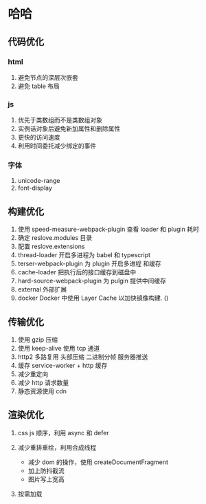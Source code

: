# 哈哈

## 代码优化

### html

1. 避免节点的深层次嵌套
2. 避免 table 布局

### js

1. 优先于类数组而不是类数组对象
2. 实例话对象后避免新加属性和删除属性
3. 更快的访问速度
4. 利用时间委托减少绑定的事件

### 字体

1. unicode-range
2. font-display

## 构建优化

1. 使用 speed-measure-webpack-plugin 查看 loader 和 plugin 耗时
2. 确定 reslove.modules 目录
3. 配置 reslove.extensions
4. thread-loader 开启多进程为 babel 和 typescript
5. terser-webpack-plugin 为 plugin 开启多进程 和缓存
6. cache-loader 把执行后的接口缓存到磁盘中
7. hard-source-webpack-plugin 为 pulgin 提供中间缓存
8. external 外部扩展
9. docker Docker 中使用 Layer Cache 以加快镜像构建. ()

## 传输优化

1. 使用 gzip 压缩
2. 使用 keep-alive 使用 tcp 通道
3. http2 多路复用 头部压缩 二进制分帧 服务器推送
4. 缓存 service-worker + http 缓存
5. 减少重定向
6. 减少 http 请求数量
7. 静态资源使用 cdn

## 渲染优化

1. css js 顺序，利用 async 和 defer
2. 减少重排重绘，利用合成线程

   - 减少 dom 的操作，使用 createDocumentFragment
   - 加上防抖截流
   - 图片写上宽高

3. 按需加载
